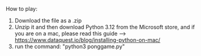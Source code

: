 How to play: 

1) Download the file as a .zip
2) Unzip it and then download Python 3.12 from the Microsoft store, and if you are on a mac, please read this guide --> https://www.dataquest.io/blog/installing-python-on-mac/
3) run the command: "python3 ponggame.py"

